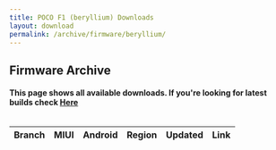 ```yaml
---
title: POCO F1 (beryllium) Downloads
layout: download
permalink: /archive/firmware/beryllium/
---
```


## Firmware Archive
#### This page shows all available downloads. If you're looking for latest builds check [Here](/firmware/beryllium/)


<div style="overflow-x:auto;">
<table id="firmware" class="compact row-border" style="width:100%">
    <thead>
        <tr>
            <th>Branch</th>
            <th>MIUI</th>
            <th>Android</th>
            <th>Region</th>
            <th>Updated</th>
            <th>Link</th>
        </tr>
    </thead>
    <script>loadFirmwareDownloads('beryllium', 'full')</script>
</table>
</div>
